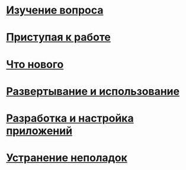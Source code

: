 # [Изучение вопроса](/intune/understand-explore/introduction-to-microsoft-intune)
# [Приступая к работе](/intune/get-started/what-to-know-before-you-start-microsoft-intune)
# [Что нового](/intune/whats-new/whats-new-in-microsoft-intune)
<!-- # [Plan and Design](/intune/plan-design/ways-to-do-enterprise-mobility) -->
# [Развертывание и использование](/intune/deploy-use/overview-of-device-and-app-lifecycles-in-microsoft-intune)
# [Разработка и настройка приложений](/intune/develop/intune-app-sdk)
# [Устранение неполадок](/intune/troubleshoot/general-troubleshooting-tips-for-microsoft-intune)


<!--HONumber=Sep16_HO5-->


